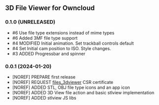 ## 3D File Viewer for Owncloud

### 0.1.0 (UNRELEASED)
* #6 Use file type extensions instead of mime types
* #6 Added 3MF file type support
* #4 MODIFIED Initial animation. Set trackball controls default
* #4 Set Initial cam position to ISO. Style changes.
* #3 ADDED Progressbar and spinner

### 0.0.1 (2024-01-20)
* [NOREF] PREPARE first release
* [NOREF] REQUEST [files_3dviewer](https://github.com/owncloud/appstore-issues/issues/183) CSR certificate 
* [NOREF] ADDED STL, OBJ file type icons and an app icon
* [NOREF] ADDED 3D View file action and basic stlview implementation
* [NOREF] ADDED stlview JS libs